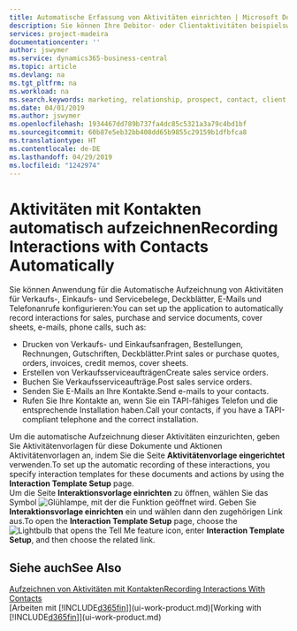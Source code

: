 ```yaml
---
title: Automatische Erfassung von Aktivitäten einrichten | Microsoft Docs
description: Sie können Ihre Debitor- oder Clientaktivitäten beispielsweise Verkaufs-, Einkaufs- und Servicebelege oder Telefongespräche automatisch speichern.
services: project-madeira
documentationcenter: ''
author: jswymer
ms.service: dynamics365-business-central
ms.topic: article
ms.devlang: na
ms.tgt_pltfrm: na
ms.workload: na
ms.search.keywords: marketing, relationship, prospect, contact, client, customer
ms.date: 04/01/2019
ms.author: jswymer
ms.openlocfilehash: 1934467dd789b737fa4dc85c5321a3a79c4bd1bf
ms.sourcegitcommit: 60b87e5eb32bb408dd65b9855c29159b1dfbfca8
ms.translationtype: HT
ms.contentlocale: de-DE
ms.lasthandoff: 04/29/2019
ms.locfileid: "1242974"
---
```

# <a name="recording-interactions-with-contacts-automatically"></a><span data-ttu-id="c5f21-103">Aktivitäten mit Kontakten automatisch aufzeichnen</span><span class="sxs-lookup"><span data-stu-id="c5f21-103">Recording Interactions with Contacts Automatically</span></span>
<span data-ttu-id="c5f21-104">Sie können Anwendung für die Automatische Aufzeichnung von Aktivitäten für Verkaufs-, Einkaufs- und Servicebelege, Deckblätter, E-Mails und Telefonanrufe konfigurieren:</span><span class="sxs-lookup"><span data-stu-id="c5f21-104">You can set up the application to automatically record interactions for sales, purchase and service documents, cover sheets, e-mails, phone calls, such as:</span></span>

* <span data-ttu-id="c5f21-105">Drucken von Verkaufs- und Einkaufsanfragen, Bestellungen, Rechnungen, Gutschriften, Deckblätter.</span><span class="sxs-lookup"><span data-stu-id="c5f21-105">Print sales or purchase quotes, orders, invoices, credit memos, cover sheets.</span></span>
* <span data-ttu-id="c5f21-106">Erstellen von Verkaufsserviceaufträgen</span><span class="sxs-lookup"><span data-stu-id="c5f21-106">Create sales service orders.</span></span>
* <span data-ttu-id="c5f21-107">Buchen Sie Verkaufsserviceaufträge.</span><span class="sxs-lookup"><span data-stu-id="c5f21-107">Post sales service orders.</span></span>
* <span data-ttu-id="c5f21-108">Senden Sie E-Mails an Ihre Kontakte.</span><span class="sxs-lookup"><span data-stu-id="c5f21-108">Send e-mails to your contacts.</span></span>
* <span data-ttu-id="c5f21-109">Rufen Sie Ihre Kontakte an, wenn Sie ein TAPI-fähiges Telefon und die entsprechende Installation haben.</span><span class="sxs-lookup"><span data-stu-id="c5f21-109">Call your contacts, if you have a TAPI-compliant telephone and the correct installation.</span></span>

<span data-ttu-id="c5f21-110">Um die automatische Aufzeichnung dieser Aktivitäten einzurichten, geben Sie Aktivitätenvorlagen für diese Dokumente und Aktionen Aktivitätenvorlagen an, indem Sie die Seite **Aktivitätenvorlage eingerichtet** verwenden.</span><span class="sxs-lookup"><span data-stu-id="c5f21-110">To set up the automatic recording of these interactions, you specify interaction templates for these documents and actions by using the **Interaction Template Setup** page.</span></span>  
<span data-ttu-id="c5f21-111">Um die Seite **Interaktionsvorlage einrichten** zu öffnen, wählen Sie das Symbol ![Glühlampe, mit der die Funktion](media/ui-search/search_small.png "Wie möchten Sie weiter verfahren") geöffnet wird. Geben Sie **Interaktionsvorlage einrichten** ein und wählen dann den zugehörigen Link aus.</span><span class="sxs-lookup"><span data-stu-id="c5f21-111">To open the **Interaction Template Setup** page, choose the ![Lightbulb that opens the Tell Me feature](media/ui-search/search_small.png "Tell me what you want to do") icon, enter **Interaction Template Setup**, and then choose the related link.</span></span>

## <a name="see-also"></a><span data-ttu-id="c5f21-112">Siehe auch</span><span class="sxs-lookup"><span data-stu-id="c5f21-112">See Also</span></span>
[<span data-ttu-id="c5f21-113">Aufzeichnen von Aktivitäten mit Kontakten</span><span class="sxs-lookup"><span data-stu-id="c5f21-113">Recording Interactions With Contacts</span></span>](marketing-interactions.md)  
<span data-ttu-id="c5f21-114">[Arbeiten mit [!INCLUDE[d365fin](includes/d365fin_md.md)]](ui-work-product.md)</span><span class="sxs-lookup"><span data-stu-id="c5f21-114">[Working with [!INCLUDE[d365fin](includes/d365fin_md.md)]](ui-work-product.md)</span></span>  
